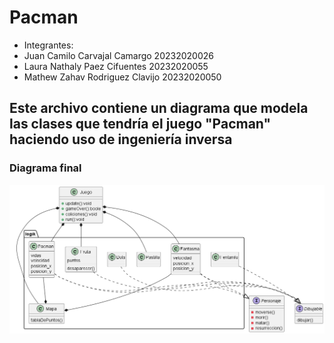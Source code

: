 # Pacman
- Integrantes:
- Juan Camilo Carvajal Camargo 20232020026
- Laura Nathaly Paez Cifuentes 20232020055
- Mathew Zahav Rodriguez Clavijo 20232020050
## Este archivo contiene un diagrama que modela las clases que tendría el juego "Pacman" haciendo uso de ingeniería inversa
### Diagrama final
![Diagrama pacman](/nuevo.png)
